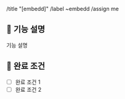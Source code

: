 /title "[embedd]"
/label ~embedd
/assign me

## :hammer: 기능 설명

기능 설명

## 📑 완료 조건

- [ ] 완료 조건 1
- [ ] 완료 조건 2
